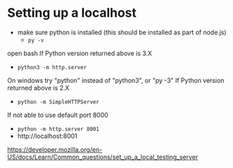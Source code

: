 # Setting up a localhost

- make sure python is installed (this should be installed as part of node.js)
  - `py -v`

open bash
If Python version returned above is 3.X
- `python3 -m http.server`

On windows try "python" instead of "python3", or "py -3"
If Python version returned above is 2.X
- `python -m SimpleHTTPServer`

If not able to use default port 8000
- `python -m http.server 8001`
- http://localhost:8001

https://developer.mozilla.org/en-US/docs/Learn/Common_questions/set_up_a_local_testing_server

